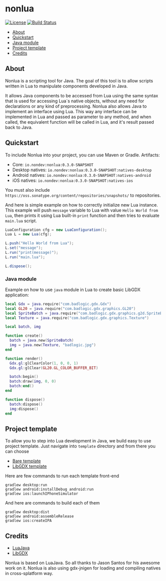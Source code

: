 # nonlua #
[![License](https://img.shields.io/github/license/nondev/nonlua.svg)](http://opensource.org/licenses/MIT)  [![Build Status](https://img.shields.io/travis/nondev/nonlua/master.svg)](https://travis-ci.org/nondev/nonlua)

  * [About](#about)
  * [Quickstart](#quickstart)
  * [Java module](#java-module)
  * [Project template](#project-template)
  * [Credits](#credits)

## About ##

Nonlua is a scripting tool for Java. The goal of this tool is to allow scripts written in Lua to manipulate components developed in Java.

It allows Java components to be accessed from Lua using the same syntax that is used for accessing Lua`s native objects, without any need for declarations or any kind of preprocessing. Nonlua also allows Java to implement an interface using Lua. This way any interface can be implemented in Lua and passed as parameter to any method, and when called, the equivalent function will be called in Lua, and it's result passed back to Java.

## Quickstart ##

To include Nonlua into your project, you can use Maven or Gradle. Artifacts:

* Core: `io.nondev:nonlua:0.3.0-SNAPSHOT`
* Desktop natives: `io.nondev:nonlua:0.3.0-SNAPSHOT:natives-desktop`
* Android natives: `io.nondev:nonlua:0.3.0-SNAPSHOT:natives-android`
* iOS natives: `io.nondev:nonlua:0.3.0-SNAPSHOT:natives-ios`

You must also include `https://oss.sonatype.org/content/repositories/snapshots/` to repositories.

And here is simple example on how to correctly initialize new Lua instance.
This example will push `message` variable to Lua with value `Hello World from Lua`, then prints it using Lua built-in `print` function and then tries to evaluate `main.lua` script.

```java
LuaConfiguration cfg = new LuaConfiguration();
Lua L = new Lua(cfg);

L.push("Hello World from Lua");
L.set("message");
L.run("print(message)");
L.run("main.lua");

L.dispose();
```

### Java module ###

Example on how to use `java` module in Lua to create basic LibGDX application:

```lua
local Gdx = java.require("com.badlogic.gdx.Gdx")
local GL20 = java.require("com.badlogic.gdx.graphics.GL20")
local SpriteBatch = java.require("com.badlogic.gdx.graphics.g2d.SpriteBatch")
local Texture = java.require("com.badlogic.gdx.graphics.Texture")

local batch, img

function create()
  batch = java.new(SpriteBatch)
  img = java.new(Texture, "badlogic.jpg")
end

function render()
  Gdx.gl:glClearColor(1, 0, 0, 1)
  Gdx.gl:glClear(GL20.GL_COLOR_BUFFER_BIT)

  batch:begin()
  batch:draw(img, 0, 0)
  batch:end()
end

function dispose()
  batch:dispose()
  img:dispose()
end
```

## Project template ##

To allow you to step into Lua development in Java, we build easy to use project template.
Just navigate into `template` directory and from there you can choose
 
 * [Bare template](https://github.com/nondev/nonlua/tree/master/template/bare)
 * [LibGDX template](https://github.com/nondev/nonlua/tree/master/template/libgdx)

Here are few commands to run each template front-end

```
gradlew desktop:run
gradlew android:installDebug android:run
gradlew ios:launchIPhoneSimulator
```

And here are commands to build each of them

```
gradlew desktop:dist
gradlew android:assembleRelease
gradlew ios:createIPA
```

## Credits ##

 * [LuaJava](https://github.com/jasonsantos/luajava)
 * [LibGDX](https://github.com/libgdx/libgdx)
 
Nonlua is based on LuaJava. So all thanks to Jason Santos for his awesome work on it.
Nonlua is also using gdx-jnigen for loading and compiling natives in cross-splatform way.